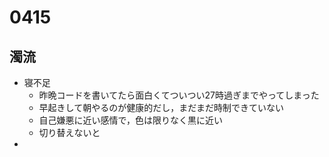 # 0415

## 濁流

- 寝不足
  - 昨晩コードを書いてたら面白くてついつい27時過ぎまでやってしまった
  - 早起きして朝やるのが健康的だし，まだまだ時制できていない
  - 自己嫌悪に近い感情で，色は限りなく黒に近い
  - 切り替えないと
-